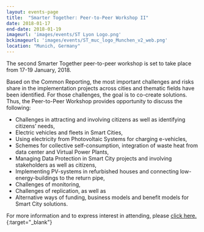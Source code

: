 ```yaml
---
layout: events-page
title:  "Smarter Together: Peer-to-Peer Workshop II"
date: 2018-01-17
end-date: 2018-01-19
imageurl: 'images/events/ST Lyon Logo.png'
bckimageurl: 'images/events/ST_muc_logo_Munchen_v2_web.png'
location: "Munich, Germany"
---
```

The second Smarter Together peer-to-peer workshop is set to take place from 17-19 January, 2018.

Based on the Common Reporting, the most important challenges and risks share in the implementation projects across cities and thematic fields have been identified. For those challenges, the goal is to co-create solutions. Thus, the Peer-to-Peer Workshop provides opportunity to discuss the following:
 
- Challenges in attracting and involving citizens as well as identifying citizens’ needs,
- Electric vehicles and fleets in Smart Cities,
- Using electricity from Photovoltaic Systems for charging e-vehicles,
- Schemes for collective self-consumption, integration of waste heat from data center and Virtual Power Plants,
- Managing Data Protection in Smart City projects and involving stakeholders as well as citizens,
- Implementing PV-systems in refurbished houses and connecting low-energy-buildings to the return pipe,
- Challenges of monitoring,
- Challenges of replication, as well as
- Alternative ways of funding, business models and benefit models for Smart City solutions. 

For more information and to express interest in attending, please [click here.](https://www.eventbrite.co.uk/e/smarter-together-peer-to-peer-workshop-ii-tickets-40029585568){:target="_blank"} 
